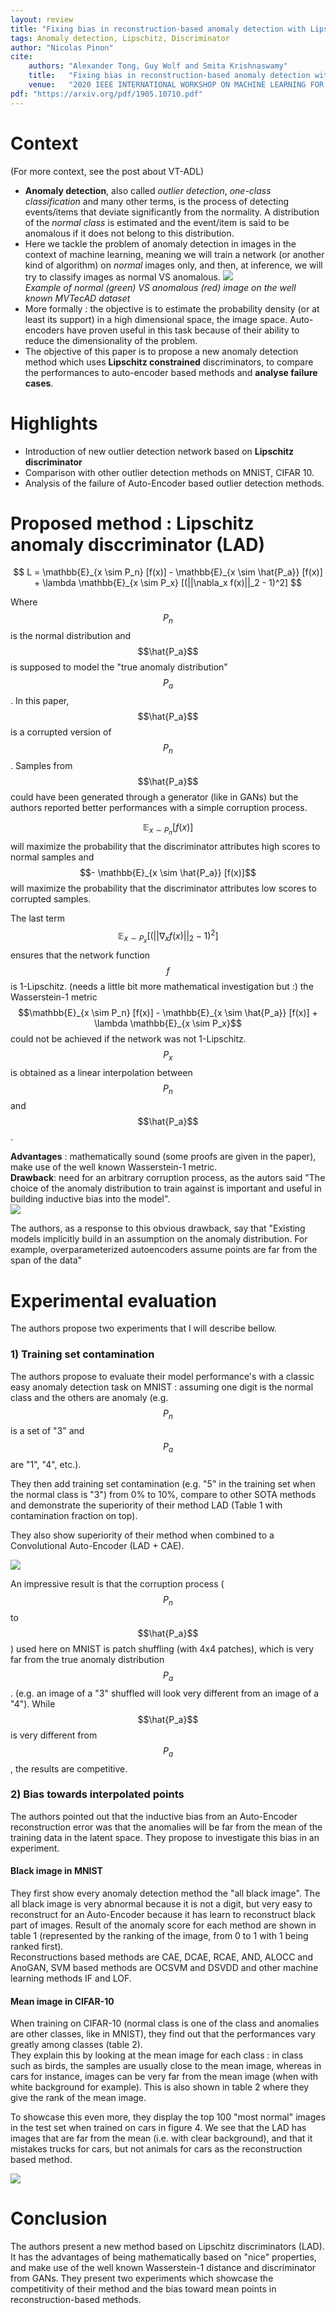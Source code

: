 ```yaml
---
layout: review
title: "Fixing bias in reconstruction-based anomaly detection with Lipschitz discriminators"
tags: Anomaly detection, Lipschitz, Discriminator
author: "Nicolas Pinon"
cite:
    authors: "Alexander Tong, Guy Wolf and Smita Krishnaswamy"
    title:   "Fixing bias in reconstruction-based anomaly detection with Lipschitz discriminators"
    venue:   "2020 IEEE INTERNATIONAL WORKSHOP ON MACHINE LEARNING FOR SIGNAL PROCESSING"
pdf: "https://arxiv.org/pdf/1905.10710.pdf"
---
```



# Context
(For more context, see the post about VT-ADL)
* **Anomaly detection**, also called *outlier detection*, *one-class classification* and many other terms, is the process of detecting events/items that deviate significantly from the normality. A distribution of the *normal class* is estimated and the event/item is said to be anomalous if it does not belong to this distribution.
* Here we tackle the problem of anomaly detection in images in the context of machine learning, meaning we will train a network (or another kind of algorithm) on *normal* images only, and then, at inference, we will try to classify images as normal VS anomalous.
![](/collections/images/VT-ADL/mvtec_ad.jpg)  
*Example of normal (green) VS anomalous (red) image on the well known MVTecAD dataset*
* More formally : the objective is to estimate the probability density (or at least its support) in a high dimensional space, the image space. Auto-encoders have proven useful in this task because of their ability to reduce the dimensionality of the problem.
* The objective of this paper is to propose a new anomaly detection method which uses **Lipschitz constrained** discriminators, to compare the performances to auto-encoder based methods and **analyse failure cases**.


# Highlights

* Introduction of new outlier detection network based on **Lipschitz discriminator**
* Comparison with other outlier detection methods on MNIST, CIFAR 10.
* Analysis of the failure of Auto-Encoder based outlier detection methods.

# Proposed method : Lipschitz anomaly disccriminator (LAD)

$$ L = \mathbb{E}_{x \sim P_n} [f(x)] -  \mathbb{E}_{x \sim \hat{P_a}} [f(x)] + \lambda \mathbb{E}_{x \sim P_x} [(||\nabla_x f(x)||_2 - 1)^2] $$

Where $$P_n$$ is the normal distribution and $$\hat{P_a}$$ is supposed to model the "true anomaly distribution" $$P_a$$. In this paper, $$\hat{P_a}$$ is a corrupted version of $$P_n$$. Samples from $$\hat{P_a}$$ could have been generated through a generator (like in GANs) but the authors reported better performances with a simple corruption process.

$$\mathbb{E}_{x \sim P_n} [f(x)]$$ will maximize the probability that the discriminator attributes high scores to normal samples and $$-  \mathbb{E}_{x \sim \hat{P_a}} [f(x)]$$ will maximize the probability that the discriminator attributes low scores to corrupted samples.

The last term $$\mathbb{E}_{x \sim P_x} [(||\nabla_x f(x)||_2 - 1)^2]$$ ensures that the network function $$f$$ is 1-Lipschitz. (needs a little bit more mathematical investigation but :) the Wasserstein-1 metric $$\mathbb{E}_{x \sim P_n} [f(x)] -  \mathbb{E}_{x \sim \hat{P_a}} [f(x)] + \lambda \mathbb{E}_{x \sim P_x}$$ could not be achieved if the network was not 1-Lipschitz.
$$P_x$$ is obtained as a linear interpolation between $$P_n$$ and $$\hat{P_a}$$.

**Advantages** : mathematically sound (some proofs are given in the paper), make use of the well known Wasserstein-1 metric.  
**Drawback**: need for an arbitrary corruption process, as the autors said "The choice of the anomaly distribution to train against is important and useful in building inductive bias into the model".  
![](/collections/images/lipschitz_anomaly/fig_methode.jpg) 

The authors, as a response to this obvious drawback, say that "Existing models implicitly build in an assumption on the anomaly distribution. For example, overparameterized autoencoders assume points are far from the span of the data"

# Experimental evaluation
The authors propose two experiments that I will describe bellow.

### 1) Training set contamination

The authors propose to evaluate their model performance's with a classic easy anomaly detection task on MNIST : assuming one digit is the normal class and the others are anomaly (e.g. $$P_n$$ is a set of "3" and $$P_a$$ are "1", "4", etc.).

They then add training set contamination (e.g. "5" in the training set when the normal class is "3") from 0% to 10%, compare to other SOTA methods and demonstrate the superiority of their method LAD (Table 1 with contamination fraction on top).

They also show superiority of their method when combined to a Convolutional Auto-Encoder (LAD + CAE).


![](/collections/images/lipschitz_anomaly/fig_results.jpg) 

An impressive result is that the corruption process ($$P_n$$ to $$\hat{P_a}$$) used here on MNIST is patch shuffling (with 4x4 patches), which is very far from the true anomaly distribution $$P_a$$. (e.g. an image of a "3" shuffled will look very different from an image of a "4").
While $$\hat{P_a}$$ is very different from $$P_a$$, the results are competitive.

### 2) Bias towards interpolated points

The authors pointed out that the inductive bias from an Auto-Encoder reconstruction error was that the anomalies will be far from the mean of the training data in the latent space. They propose to investigate this bias in an experiment.

#### Black image in MNIST
They first show every anomaly detection method the "all black image". The all black image is very abnormal because it is not a digit, but very easy to reconstruct for an Auto-Encoder because it has learn to reconstruct black part of images. Result of the anomaly score for each method are shown in table 1 (represented by the ranking of the image, from 0 to 1 with 1 being ranked first).  
Reconstructions based methods are CAE, DCAE, RCAE, AND, ALOCC and AnoGAN, SVM based methods are OCSVM and DSVDD and other machine learning methods IF and LOF.

#### Mean image in CIFAR-10
	
When training on CIFAR-10 (normal class is one of the class and anomalies are other classes, like in MNIST), they find out that the performances vary greatly among classes (table 2).  
They explain this by looking at the mean image for each class : in class such as birds, the samples are usually close to the mean image, whereas in cars for instance, images can be very far from the mean image (when with white background for example). This is also shown in table 2 where they give the rank of the mean image.

To showcase this even more, they display the top 100 "most normal" images in the test set when trained on cars in figure 4. We see that the LAD has images that are far from the mean (i.e. with clear background), and that it mistakes trucks for cars, but not animals for cars as the reconstruction based method.

![](/collections/images/lipschitz_anomaly/fig_bias.jpg) 

# Conclusion

The authors present a new method based on Lipschitz discriminators (LAD). It has the advantages of being mathematically based on "nice" properties, and make use of the well known Wasserstein-1 distance and discriminator from GANs. They present two experiments which showcase the competitivity of their method and the bias toward mean points in reconstruction-based methods.

